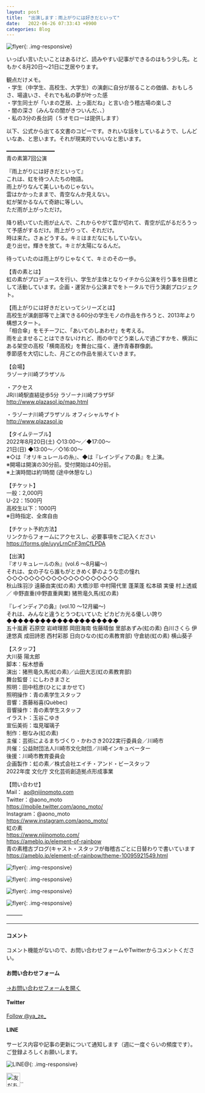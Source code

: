```yaml
---
layout: post
title:  "出演します：雨上がりには好きだといって"
date:   2022-06-26 07:33:43 +0900
categories: Blog
---
```


![flyer]({{site.baseurl}}/img/20220626_01.png){: .img-responsive}

いっぱい言いたいことはあるけど、読みやすい記事ができるのはもう少し先。ともかく8月20日～21日に芝居やります。  

観点だけメモ。  
・学生（中学生、高校生、大学生）の演劇に自分が居ることの価値、おもしろさ、場違いさ、それでも私の夢が叶った感  
・学生同士が「いまの芝居、上っ面だね」と言い合う稽古場の楽しさ  
・闇の深さ（みんなの闇がきついんだ、、）  
・私の3分の長台詞（５オモローは提供します）  

以下、公式から出てる文書のコピーです。きれいな話をしているようで、しんどいなあ、と思います。それが現実的でいいなと思います。  

━━━━━━━━━━━━━━━  
青の素第7回公演  

『雨上がりには好きだといって』  
これは、虹を待つ人たちの物語。  
雨上がりなんて美しいものじゃない。  
雲はかかったままで、青空なんか見えない。  
虹が架かるなんて奇跡に等しい。  
ただ雨が上がっただけ。  

降り続いていた雨が止んで、これからやがて雲が切れて、青空が広がるだろうって予感がするだけ。雨上がりって、それだけ。  
時は来た。さぁどうする。キミはまだなにもしていない。  
走り出せ。輝きを放て。キミが太陽になるんだ。  

待っていたのは雨上がりじゃなくて、キミのその一歩。  
  
【青の素とは】  
虹の素がプロデュースを行い、学生が主体となりイチから公演を行う事を目標として活動しています。企画・運営から公演までをトータルで行う演劇プロジェクト。  

【雨上がりには好きだといってシリーズとは】  
高校生が演劇部等で上演できる60分の学生モノの作品を作ろうと、2013年より構想スタート。  
「相合傘」をモチーフに、「あいてのしあわせ」を考える。  
雨を止ませることはできないけれど、雨の中でどう楽しんで過ごすかを、横浜にある架空の高校「横南高校」を舞台に描く、連作青春群像劇。  
季節感を大切にした、月ごとの作品を揃えていきます。  

【会場】  
ラゾーナ川崎プラザソル  

・アクセス  
JR川崎駅直結徒歩5分 ラゾーナ川崎プラザ5F  
http://www.plazasol.jp/map.html  

・ラゾーナ川崎プラザソル オフィシャルサイト  
http://www.plazasol.jp  

【タイムテーブル】  
2022年8月20日(土) ◇13:00～／◆17:00～  
21日(日) ◆13:00～／◇16:00～  
※◇は『オリキュレールの糸』、◆は『レインディアの鼻』を上演。  
※開場は開演の30分前。受付開始は40分前。  
※上演時間は約1時間 (途中休憩なし)  

【チケット】  
一般：2,000円  
U-22：1500円  
高校生以下：1000円  
※日時指定、全席自由  

【チケット予約方法】  
リンクからフォームにアクセスし、必要事項をご記入ください  
https://forms.gle/uyyLrnCnF3mCfLPDA  

【出演】  
『オリキュレールの糸』(vol.6 ～8月編～)  
それは、女の子なら誰もがときめく夢のような恋の憧れ  
◇◇◇◇◇◇◇◇◇◇◇◇◇◇◇◇◇◇◇◇  
秋山珠羽沙 遠藤由実(虹の素) 大橋沙耶 中村陽代里 蓬莱蓬 松本碩 実優 村上透威 ／ 中野直重(中野直重興業) 猪熊竜久馬(虹の素)    

『レインディアの鼻』(vol.10 ～12月編～)  
それは、みんなと違うとうつむいていた ピカピカ光る優しい誇り  
◆◆◆◆◆◆◆◆◆◆◆◆◆◆◆◆◆◆◆◆  
五十嵐蒼 石原空 岩﨑理那 岡田海南 佐藤晴伽 里部あずみ(虹の素) 白川さくら 伊達悠真 成田詩恩 西村彩那 日向ひなの(虹の素教育部) 守倉紡(虹の素) 横山葵子  

【スタッフ】  
大川葵 陽太郎  
脚本：桜木想香  
演出：猪熊竜久馬(虹の素)／山田大志(虹の素教育部)  
舞台監督：にしわきまさと  
照明：田中稔彦(ひとにまかせて)  
照明操作：青の素学生スタッフ  
音響：斎藤裕喜(Quèbec)  
音響操作：青の素学生スタッフ  
イラスト：玉谷こゆき  
宣伝美術：塩見瑠璃子  
制作：樹なみ(虹の素)  
主催：芸術によるまちづくり・かわさき2022実行委員会／川崎市  
共催：公益財団法人川崎市文化財団／川崎インキュベーター  
後援：川崎市教育委員会  
企画製作：虹の素／株式会社エイチ・アンド・ビースタッフ  
2022年度 文化庁 文化芸術創造拠点形成事業  

【問い合わせ】  
Mail： ao@nijinomoto.com  
Twitter：@aono_moto  
https://mobile.twitter.com/aono_moto/  
Instagram：@aono_moto  
https://www.instagram.com/aono_moto/  
虹の素  
https://www.nijinomoto.com/  
https://ameblo.jp/element-of-rainbow  
青の素稽古ブログ(キャスト・スタッフが毎稽古ごとに日替わりで書いています  
https://ameblo.jp/element-of-rainbow/theme-10095921549.html  



![flyer]({{site.baseurl}}/img/20220626_01.png){: .img-responsive}

![flyer]({{site.baseurl}}/img/20220626_02.png){: .img-responsive}

![flyer]({{site.baseurl}}/img/20220626_03.png){: .img-responsive}

![flyer]({{site.baseurl}}/img/20220626_04.png){: .img-responsive}


———



---
#### コメント
コメント機能がないので、お問い合わせフォームやTwitterからコメントください。

#### お問い合わせフォーム
[→お問い合わせフォームを開く]({{site.baseurl}}/docs/contact/)

#### Twitter

<a href="https://twitter.com/ya_ze_?ref_src=twsrc%5Etfw" class="twitter-follow-button" data-show-count="false">Follow @ya_ze_</a><script async src="https://platform.twitter.com/widgets.js" charset="utf-8"></script>


#### LINE

サービス内容や記事の更新について通知します（週に一度ぐらいの頻度です）。
ご登録よろしくお願いします。

![LINE@]({{site.baseurl}}/img/lineat.png){: .img-responsive}

<a href="https://line.me/R/ti/p/%40tqt3140x"><img height="36" border="0" alt="友だち追加" src="https://scdn.line-apps.com/n/line_add_friends/btn/ja.png"></a>``